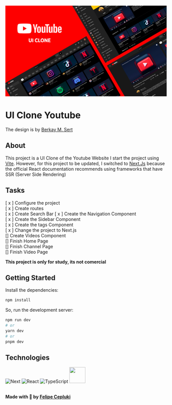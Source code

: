 ![Cover](/public/Cover.svg)

# UI Clone Youtube

The design is by [Berkay M. Sert](https://www.figma.com/community/file/1039193156346432955)

## About
This project is a UI Clone of the Youtube Website
I start the project using <a href="https://vitejs.dev/">Vite</a>. However, for this project to be updated, I switched to <a href="https://nextjs.org/">Next.Js</a> because the official React documentation recommends using frameworks that have SSR (Server Side Rendering)

## Tasks

[ x ] Configure the project <br />
[ x ] Create routes <br />
[ x ] Create Search Bar
[ x ] Create the Navigation Component <br />
[ x ] Create the Sidebar Component <br />
[ x ] Create the tags Component <br />
[ x ] Change the project to Next.js <br />
[] Create Videos Component <br />
[] Finish Home Page <br />
[] Finish Channel Page <br />
[] Finish Video Page <br />

**This project is only for study, its not comercial**      

## Getting Started

Install the dependencies:
```bash
npm install
```

So, run the development server:

```bash
npm run dev
# or
yarn dev
# or
pnpm dev
```

## Technologies

<div class="flex flex-row">
  <img src="https://cdn.jsdelivr.net/gh/devicons/devicon/icons/nextjs/nextjs-original.svg" width="50" height="50" alt="Next" />
  <img src="https://cdn.jsdelivr.net/gh/devicons/devicon/icons/react/react-original.svg" width="50" height="50" alt="React" />
  <img src="https://cdn.jsdelivr.net/gh/devicons/devicon/icons/typescript/typescript-original.svg" width="50" height="50" alt="TypeScript" />
  <img src="https://cdn.jsdelivr.net/gh/devicons/devicon/icons/tailwindcss/tailwindcss-plain.svg" width="50" height="50" />
</div>

<br />

**Made with 💜 by <a href="https://felipecepluki.com.br">Felipe Cepluki</a>**
